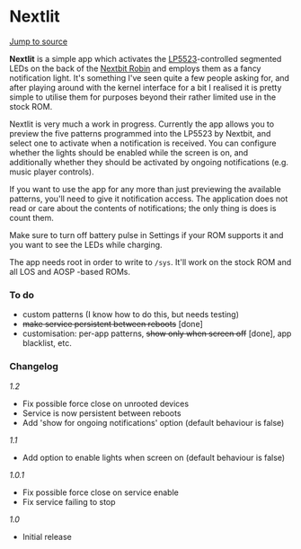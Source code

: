 # Nextlit
[Jump to source](app/src/main/java/eu/biqqles/nextlit/)

**Nextlit** is a simple app which activates the [LP5523](http://www.ti.com/product/LP5523)-controlled segmented LEDs on the back of the [Nextbit Robin](https://en.wikipedia.org/wiki/Nextbit_Robin) and employs them as a fancy notification light. It's something I've seen quite a few people asking for, and after playing around with the kernel interface for a bit I realised it is pretty simple to utilise them for purposes beyond their rather limited use in the stock ROM.

Nextlit is very much a work in progress. Currently the app allows you to preview the five patterns programmed into the LP5523 by Nextbit, and select one to activate when a notification is received. You can configure whether the lights should be enabled while the screen is on, and additionally whether they should be activated by ongoing notifications (e.g. music player controls).

If you want to use the app for any more than just previewing the available patterns, you'll need to give it notification access. The application does not read or care about the contents of notifications; the only thing is does is count them.

Make sure to turn off battery pulse in Settings if your ROM supports it and you want to see the LEDs while charging.

The app needs root in order to write to `/sys`. It'll work on the stock ROM and all LOS and AOSP -based ROMs.

### To do
- ‎custom patterns (I know how to do this, but needs testing)
- ~~make service persistent between reboots~~ [done]
- customisation: per-app patterns, ~~show only when screen off~~ [done], ‎app blacklist, etc.

### Changelog

*1.2*
- Fix possible force close on unrooted devices
- Service is now persistent between reboots
- Add 'show for ongoing notifications' option (default behaviour is false)

*1.1*
- Add option to enable lights when screen on (default behaviour is false)

*1.0.1*
- Fix possible force close on service enable
- Fix service failing to stop

*1.0*
- Initial release
